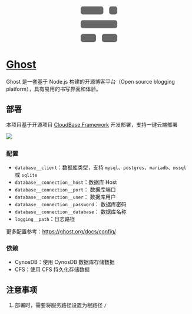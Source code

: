 <p align="center">
  <img height="100px" src="./logo.svg" center />
</p>

# [Ghost](https://github.com/TryGhost/Ghost)

Ghost 是一套基于 Node.js 构建的开源博客平台（Open source blogging platform），具有易用的书写界面和体验。

## 部署

本项目基于开源项目 [CloudBase Framework](https://github.com/Tencent/cloudbase-framework) 开发部署，支持一键云端部署

[![](https://main.qcloudimg.com/raw/67f5a389f1ac6f3b4d04c7256438e44f.svg)](https://console.cloud.tencent.com/tcb/env/index?action=CreateAndDeployCloudBaseProject&tdl_anchor=github&tdl_site=0&appUrl=https://github.com/TencentCloudBase-Marketplace/ghost)

### 配置

- `database__client`：数据库类型，支持 `mysql`、`postgres`、`mariadb`、`mssql` 或 `sqlite`
- `database__connection__host`：数据库 Host
- `database__connection__port`： 数据库端口
- `database__connection__user`： 数据库用户
- `database__connection__password`： 数据库密码
- `database__connection__database`： 数据库名称
- `logging__path`：日志路径

更多配置参考：https://ghost.org/docs/config/

### 依赖

- CynosDB：使用 CynosDB 数据库存储数据
- CFS：使用 CFS 持久化存储数据

## 注意事项

1. 部署时，需要将服务路径设置为根路径 `/`

